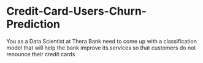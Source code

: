 # Credit-Card-Users-Churn-Prediction
You as a Data Scientist at Thera Bank need to come up with a classification model that will help the bank improve its services so that customers do not renounce their credit cards
